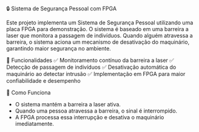 🔒 Sistema de Segurança Pessoal com FPGA

Este projeto implementa um Sistema de Segurança Pessoal utilizando uma placa FPGA para demonstração. O sistema é baseado em uma barreira a laser que monitora a passagem de indivíduos. Quando alguém atravessa a barreira, o sistema aciona um mecanismo de desativação do maquinário, garantindo maior segurança no ambiente.

🚀 Funcionalidades
✅ Monitoramento contínuo da barreira a laser
✅ Detecção de passagem de indivíduos
✅ Desativação automática do maquinário ao detectar intrusão
✅ Implementação em FPGA para maior confiabilidade e desempenho

📌 Como Funciona
- O sistema mantém a barreira a laser ativa.
- Quando uma pessoa atravessa a barreira, o sinal é interrompido.
- A FPGA processa essa interrupção e desativa o maquinário imediatamente.
